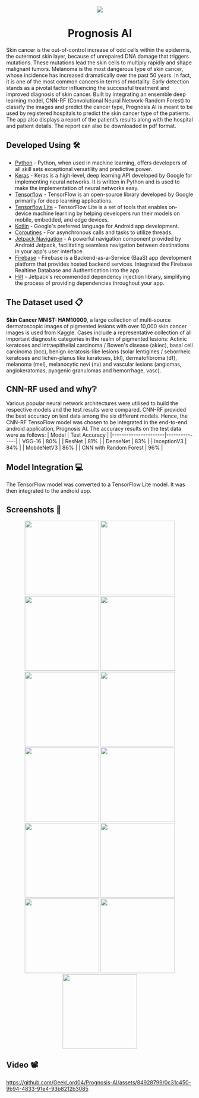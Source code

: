 <!-- Add image banner here -->

<div align="center">
<br>
<img src="images/Banner.svg" />

</div>

<h1 align = "center">Prognosis AI</h1>
Skin cancer is the out-of-control increase of odd cells within the epidermis, the outermost skin layer, because of unrepaired DNA damage that triggers mutations. These mutations lead the skin cells to multiply rapidly and shape malignant tumors. Melanoma is the most dangerous type of skin cancer, whose  incidence has increased dramatically over the past 50 years. In fact, it is one of the most common cancers in terms of mortality. Early detection stands as a pivotal factor influencing the successful treatment and improved diagnosis of skin cancer. 
Built by integrating an ensemble deep learning model, CNN-RF (Convolutional Neural Network-Random Forest) to classify the images and predict the cancer type, Prognosis AI is meant to be used by registered hospitals to predict the skin cancer type of the patients. The app also displays a report of the patient’s results along with the hospital and patient details. The report can also be downloaded in pdf format.

## Developed Using 🛠
- [Python](https://www.python.org/) - Python, when used in machine learning, offers developers of all skill sets exceptional versatility and predictive power.
- [Keras](https://keras.io/) - Keras is a high-level, deep learning API developed by Google for implementing neural networks. It is written in Python and is used to make the implementation of neural networks easy.
- [Tensorflow](https://www.tensorflow.org/) - TensorFlow is an open-source library developed by Google primarily for deep learning applications.
- [Tensorflow Lite](https://www.tensorflow.org/lite/android) - TensorFlow Lite is a set of tools that enables on-device machine learning by helping developers run their models on mobile, embedded, and edge devices.
- [Kotlin](https://developer.android.com/kotlin/first) - Google's preferred language for Android app development.
- [Coroutines](https://kotlinlang.org/docs/coroutines-overview.html) - For asynchronous calls and tasks to utilize threads.
- [Jetpack Navigation](https://developer.android.com/guide/navigation) - A powerful navigation component provided by Android Jetpack, facilitating seamless navigation between destinations in your app's user interface.
- [Firebase](https://firebase.google.com/) - Firebase is a Backend-as-a-Service (BaaS) app development platform that provides hosted backend services. Integrated the Firebase Realtime Database and Authentication into the app.
- [Hilt](https://developer.android.com/training/dependency-injection/hilt-android) - Jetpack's recommended dependency injection library, simplifying the process of providing dependencies throughout your app.

## The Dataset used 📋
<b>Skin Cancer MNIST: HAM10000</b>, a large collection of multi-source dermatoscopic images of pigmented lesions with over 10,000 skin cancer images is used from Kaggle. Cases include a representative collection of all important diagnostic categories in the realm of pigmented lesions: Actinic keratoses and intraepithelial carcinoma / Bowen's disease (akiec), basal cell carcinoma (bcc), benign keratosis-like lesions (solar lentigines / seborrheic keratoses and lichen-planus like keratoses, bkl), dermatofibroma (df), melanoma (mel), melanocytic nevi (nv) and vascular lesions (angiomas, angiokeratomas, pyogenic granulomas and hemorrhage, vasc).

## CNN-RF used and why❔
Various popular neural network architectures were utilised to build the respective models and the test results were compared. CNN-RF provided the best accuracy on test data among the six different models. Hence, the CNN-RF TensoFlow model was chosen to be integrated in the end-to-end android application, Prognosis AI.
The accuracy results on the test data were as follows:
| Model                | Test Accuracy |
|----------------------|---------------|
| VGG-16               | 80%           |
| ResNet               | 81%           |
| DenseNet             | 83%           |
| InceptionV3          | 84%           |
| MobileNetV3          | 86%           |
| CNN with Random Forest | 96%         |

## Model Integration 💻
The TensorFlow model was converted to a TensorFlow Lite model. It was then integrated to the android app. 

## Screenshots 📱
<p align="center">  
  <img src="images/1.svg" width="200" />
  <img src="images/2.svg" width="200" />
  <img src="images/3.svg" width="200" />
  <img src="images/4.svg" width="200" />
  <img src="images/5.svg" width="200" />
  <img src="images/6.svg" width="200" />
  <img src="images/7.svg" width="200" />
  <img src="images/8.svg" width="200" />
  <img src="images/9.svg" width="200" />
  <img src="images/patient_id.svg" width="200" />
  <img src="images/details_patients.svg" width="200" />
  <img src="images/pdf.svg" width="200" />
  <img src="images/10.svg" width="200" />
</p>

## Video 📽
<p align = "center">
  
https://github.com/GeekLord04/Prognosis-AI/assets/84928799/0c31c450-9b94-4833-91e4-93b8212b3085

</p>
